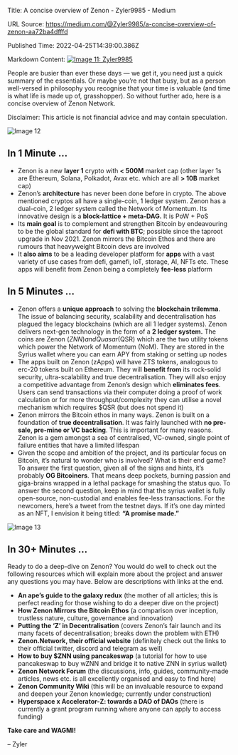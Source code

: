 Title: A concise overview of Zenon - Zyler9985 - Medium

URL Source: https://medium.com/@Zyler9985/a-concise-overview-of-zenon-aa72ba4dfffd

Published Time: 2022-04-25T14:39:00.386Z

Markdown Content:
[![Image 11: Zyler9985](https://miro.medium.com/v2/resize:fill:44:44/1*KaL4NYzSxXL6fDt1krksEA.png)](https://medium.com/@Zyler9985?source=post_page---byline--aa72ba4dfffd--------------------------------)

People are busier than ever these days — we get it, you need just a quick summary of the essentials. Or maybe you’re not that busy, but as a person well-versed in philosophy you recognise that your time is valuable (and time is what life is made up of, grasshopper). So without further ado, here is a concise overview of Zenon Network.

Disclaimer: This article is not financial advice and may contain speculation.

![Image 12](https://miro.medium.com/v2/resize:fit:700/1*s7-LuBCrq4g2UKfwDB23tw.png)

## In 1 Minute …

-   Zenon is a new **layer 1** crypto with **< 500M** market cap (other layer 1s are Ethereum, Solana, Polkadot, Avax etc. which are all **\> 10B** market cap)
-   Zenon’s **architecture** has never been done before in crypto. The above mentioned cryptos all have a single-coin, 1 ledger system. Zenon has a dual-coin, 2 ledger system called the Network of Momentum. Its innovative design is a **block-lattice + meta-DAG.** It is PoW + PoS
-   Its **main goal** is to complement and strengthen Bitcoin by endeavouring to be the global standard for **defi with BTC**; possible since the taproot upgrade in Nov 2021. Zenon mirrors the Bitcoin Ethos and there are rumours that heavyweight Bitcoin devs are involved
-   It **also aims** to be a leading developer platform for **apps** with a vast variety of use cases from defi, gamefi, IoT, storage, AI, NFTs etc. These apps will benefit from Zenon being a completely **fee-less** platform

## In 5 Minutes …

-   Zenon offers a **unique approach** to solving the **blockchain trilemma**. The issue of balancing security, scalability and decentralisation has plagued the legacy blockchains (which are all 1 ledger systems). Zenon delivers next-gen technology in the form of a **2 ledger system.** The coins are Zenon ($ZNN) and Quasar ($QSR) which are the two utility tokens which power the Network of Momentum (NoM). They are stored in the Syrius wallet where you can earn APY from staking or setting up nodes
-   The apps built on Zenon (zApps) will have ZTS tokens, analogous to erc-20 tokens built on Ethereum. They will **benefit from** its rock-solid security, ultra-scalability and true decentralisation. They will also enjoy a competitive advantage from Zenon’s design which **eliminates fees**. Users can send transactions via their computer doing a proof of work calculation or for more throughput/complexity they can utilise a novel mechanism which requires $QSR (but does not spend it)
-   Zenon mirrors the Bitcoin ethos in many ways. Zenon is built on a foundation of **true decentralisation**. It was fairly launched with **no pre-sale, pre-mine or VC backing**. This is important for many reasons. Zenon is a gem amongst a sea of centralised, VC-owned, single point of failure entities that have a limited lifespan
-   Given the scope and ambition of the project, and its particular focus on Bitcoin, it’s natural to wonder who is involved? What is their end game? To answer the first question, given all of the signs and hints, it’s probably **OG Bitcoiners**. That means deep pockets, burning passion and giga-brains wrapped in a lethal package for smashing the status quo. To answer the second question, keep in mind that the syrius wallet is fully open-source, non-custodial and enables fee-less transactions. For the newcomers, here’s a tweet from the testnet days. If it’s one day minted as an NFT, I envision it being titled: **“A promise made.”**

![Image 13](https://miro.medium.com/v2/resize:fit:631/1*B2BBpmUX4qsGt6kmDiZOBg.png)

## In 30+ Minutes …

Ready to do a deep-dive on Zenon? You would do well to check out the following resources which will explain more about the project and answer any questions you may have. Below are descriptions with links at the end.

-   **An ape’s guide to the galaxy redux** (the mother of all articles; this is perfect reading for those wishing to do a deeper dive on the project)
-   **How Zenon Mirrors the Bitcoin Ethos** (a comparison over inception, trustless nature, culture, governance and innovation)
-   **Putting the ‘Z’ in Decentralisation** (covers Zenon’s fair launch and its many facets of decentralisation; breaks down the problem with ETH)
-   **Zenon.Network, their official website** (definitely check out the links to their official twitter, discord and telegram as well)
-   **How to buy $ZNN using pancakeswap** (a tutorial for how to use pancakeswap to buy wZNN and bridge it to native ZNN in syrius wallet)
-   **Zenon Network Forum** (the discussions, info, guides, community-made articles, news etc. is all excellently organised and easy to find here)
-   **Zenon Community Wiki** (this will be an invaluable resource to expand and deepen your Zenon knowledge; currently under construction)
-   **Hyperspace x Accelerator-Z: towards a DAO of DAOs** (there is currently a grant program running where anyone can apply to access funding)

**Take care and WAGMI!**

– Zyler
